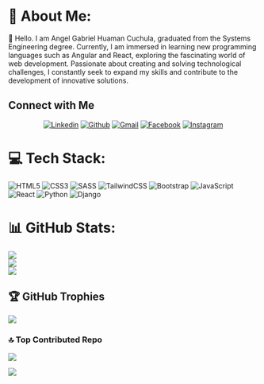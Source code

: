 # 💫 About Me:
🚀 Hello. I am Angel Gabriel Huaman Cuchula, graduated from the Systems Engineering degree. Currently, I am immersed in learning new programming languages ​​such as Angular and React, exploring the fascinating world of web development. Passionate about creating and solving technological challenges, I constantly seek to expand my skills and contribute to the development of innovative solutions.

## Connect with Me


<p align="center">
  <a href="https://www.linkedin.com/in/angel-gabriel-huaman-c-51511614a/"><img alt="Linkedin" title="Angel Gabriel Linkedin" src="https://img.shields.io/badge/LinkedIn-0077B5?style=for-the-badge&logo=linkedin&logoColor=white"></a>
  <a href="https://github.com/GaRIEN"><img alt="Github" title="Angel Gabriel Github" src="https://img.shields.io/badge/GitHub-100000?style=for-the-badge&logo=github&logoColor=white"></a>
   <a href="mailto:gabrielhuaman683@gmail.com"><img alt="Gmail" title="Angel Gabriel Gmail" src="https://img.shields.io/badge/Gmail-D14836?style=for-the-badge&logo=gmail&logoColor=white"></a>
  <a href="https://www.facebook.com/gabriel.huaman.718"><img alt="Facebook" title="Angel Gabriel FB" src="https://img.shields.io/badge/Facebook-1877F2?style=for-the-badge&logo=facebook&logoColor=white"></a>
  <a href="https://www.instagram.com/gabrielhuaman683/"><img alt="Instagram" title="Angel Gabriel Instagram" src="https://img.shields.io/badge/Instagram-E4405F?style=for-the-badge&logo=instagram&logoColor=white"></a>
 </p>

# 💻 Tech Stack:
![HTML5](https://img.shields.io/badge/html5-%23E34F26.svg?style=for-the-badge&logo=html5&logoColor=white) ![CSS3](https://img.shields.io/badge/css3-%231572B6.svg?style=for-the-badge&logo=css3&logoColor=white)  ![SASS](https://img.shields.io/badge/SASS-hotpink.svg?style=for-the-badge&logo=SASS&logoColor=white) ![TailwindCSS](https://img.shields.io/badge/tailwindcss-%2338B2AC.svg?style=for-the-badge&logo=tailwind-css&logoColor=white) ![Bootstrap](https://img.shields.io/badge/bootstrap-%23563D7C.svg?style=for-the-badge&logo=bootstrap&logoColor=white) ![JavaScript](https://img.shields.io/badge/javascript-%23323330.svg?style=for-the-badge&logo=javascript&logoColor=%23F7DF1E) ![React](https://img.shields.io/badge/react-%2320232a.svg?style=for-the-badge&logo=react&logoColor=%2361DAFB) ![Python](https://img.shields.io/badge/python-%2314354C.svg?style=for-the-badge&logo=python&logoColor=white) ![Django](https://img.shields.io/badge/django-%23092E20.svg?style=for-the-badge&logo=django&logoColor=white)


# 📊 GitHub Stats:
![](https://github-readme-stats.vercel.app/api?username=GaRIEN&theme=dark&hide_border=false&include_all_commits=false&count_private=false)<br/>
![](https://github-readme-streak-stats.herokuapp.com/?user=GaRIEN&theme=dark&hide_border=false)<br/>
![](https://github-readme-stats.vercel.app/api/top-langs/?username=GaRIEN&theme=dark&hide_border=false&include_all_commits=false&count_private=false&layout=compact)

## 🏆 GitHub Trophies
![](https://github-profile-trophy.vercel.app/?username=GaRIEN&theme=onedark&no-frame=true&no-bg=false&margin-w=4)

### 🔝 Top Contributed Repo
![](https://github-contributor-stats.vercel.app/api?username=GaRIEN&limit=5&theme=tokyonight&combine_all_yearly_contributions=true)


[![](https://visitcount.itsvg.in/api?id=GaRIEN&icon=2&color=7)](https://visitcount.itsvg.in)
